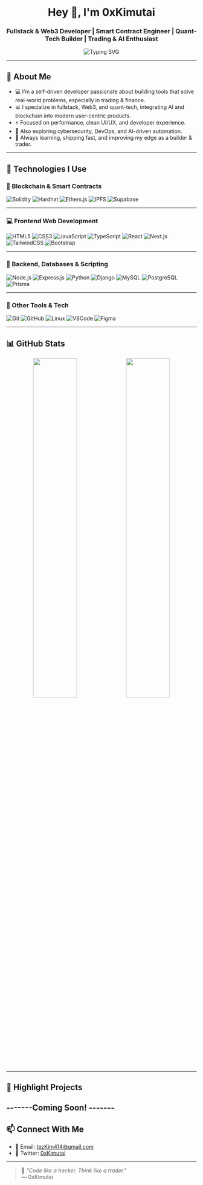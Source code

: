 <h1 align="center">Hey 👋, I'm 0xKimutai</h1>
<h3 align="center">Fullstack & Web3 Developer | Smart Contract Engineer | Quant-Tech Builder | Trading & AI Enthusiast</h3>

<p align="center">
  <img src="https://readme-typing-svg.herokuapp.com?font=Fira+Code&weight=600&size=22&pause=1000&color=3CFFEA&center=true&vCenter=true&width=500&lines=Building+smart+tools+for+traders+🧠📊;Next.js+%2B+Solidity+%2B+Python+%2B+Prisma+%2B+PostgreSQL+🚀;Web3%2C+AI%2C+Blockchain%2C+Cybersecurity+%26+Quant+Finance+⚙️" alt="Typing SVG" />
</p>


---

## 🚀 About Me

- 💻 I’m a self-driven developer passionate about building tools that solve real-world problems, especially in trading & finance.
- 📊 I specialize in fullstack, Web3, and quant-tech, integrating AI and blockchain into modern user-centric products.
- ⚡ Focused on performance, clean UI/UX, and developer experience.
- 🔐 Also exploring cybersecurity, DevOps, and AI-driven automation.
- 🧠 Always learning, shipping fast, and improving my edge as a builder & trader.

---

## 🧠 Technologies I Use

### 🧱 Blockchain & Smart Contracts
![Solidity](https://img.shields.io/badge/Solidity-363636?style=for-the-badge&logo=solidity&logoColor=white)
![Hardhat](https://img.shields.io/badge/Hardhat-f8f8f8?style=for-the-badge&logo=ethereum&logoColor=black)
![Ethers.js](https://img.shields.io/badge/Ethers.js-6e40c9?style=for-the-badge&logo=ethereum&logoColor=white)
![IPFS](https://img.shields.io/badge/IPFS-65c2cb?style=for-the-badge&logo=ipfs&logoColor=white)
![Supabase](https://img.shields.io/badge/Supabase-3ECF8E?style=for-the-badge&logo=supabase&logoColor=white)

---

### 💻 Frontend Web Development
![HTML5](https://img.shields.io/badge/HTML5-E34F26?style=for-the-badge&logo=html5&logoColor=white)
![CSS3](https://img.shields.io/badge/CSS3-1572B6?style=for-the-badge&logo=css3&logoColor=white)
![JavaScript](https://img.shields.io/badge/JavaScript-F7DF1E?style=for-the-badge&logo=javascript&logoColor=black)
![TypeScript](https://img.shields.io/badge/TypeScript-007ACC?style=for-the-badge&logo=typescript&logoColor=white)
![React](https://img.shields.io/badge/React-20232A?style=for-the-badge&logo=react&logoColor=61DAFB)
![Next.js](https://img.shields.io/badge/Next.js-000000?style=for-the-badge&logo=nextdotjs&logoColor=white)
![TailwindCSS](https://img.shields.io/badge/Tailwind-06B6D4?style=for-the-badge&logo=tailwindcss&logoColor=white)
![Bootstrap](https://img.shields.io/badge/Bootstrap-7952B3?style=for-the-badge&logo=bootstrap&logoColor=white)

---

### 🐍 Backend, Databases & Scripting
![Node.js](https://img.shields.io/badge/Node.js-339933?style=for-the-badge&logo=nodedotjs&logoColor=white)
![Express.js](https://img.shields.io/badge/Express.js-000000?style=for-the-badge&logo=express&logoColor=white)
![Python](https://img.shields.io/badge/Python-3670A0?style=for-the-badge&logo=python&logoColor=ffdd54)
![Django](https://img.shields.io/badge/Django-092E20?style=for-the-badge&logo=django&logoColor=white)
![MySQL](https://img.shields.io/badge/MySQL-005C84?style=for-the-badge&logo=mysql&logoColor=white)
![PostgreSQL](https://img.shields.io/badge/PostgreSQL-316192?style=for-the-badge&logo=postgresql&logoColor=white)
![Prisma](https://img.shields.io/badge/Prisma-2D3748?style=for-the-badge&logo=prisma&logoColor=white)

---

### 🧰 Other Tools & Tech
![Git](https://img.shields.io/badge/Git-F05032?style=for-the-badge&logo=git&logoColor=white)
![GitHub](https://img.shields.io/badge/GitHub-181717?style=for-the-badge&logo=github&logoColor=white)
![Linux](https://img.shields.io/badge/Linux-FCC624?style=for-the-badge&logo=linux&logoColor=black)
![VSCode](https://img.shields.io/badge/VSCode-007ACC?style=for-the-badge&logo=visual-studio-code&logoColor=white)
![Figma](https://img.shields.io/badge/Figma-black?style=for-the-badge&logo=figma&logoColor=white)

---

## 📊 GitHub Stats

<p align="center">
  <img src="https://github-readme-stats.vercel.app/api?username=0xKimutai&show_icons=true&theme=tokyonight" width="48%" />
  <img src="https://github-readme-streak-stats.herokuapp.com/?user=0xKimutai&theme=tokyonight" width="48%" />
</p>

---

## 🧪 Highlight Projects

-------Coming Soon! -------
---

## 📫 Connect With Me

- 📧 Email: tezKim414@gmail.com  
- 🔗 Twitter: [0xKimutai](https://x.com/royltyRvckyreal?s=08)  

---

> 🧠 *"Code like a hacker. Think like a trader."*  
> — 0xKimutai
